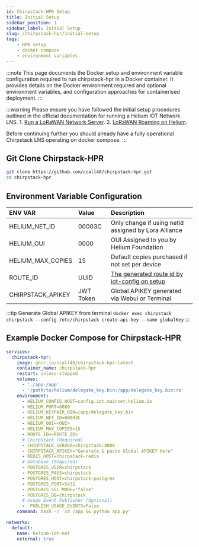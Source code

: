 ```yaml
---
id: Chirpstack-HPR Setup
title: Initial Setup
sidebar_position: 1
sidebar_label: Initial Setup
slug: /chirpstack-hpr/initial-setup
tags:
    - HPR setup
    - docker compose
    - environment variables
---
```


:::note
This page documents the Docker setup and environment variable configuration required to run chirpstack-hpr in a Docker container. It provides details on the Docker environment required and optional environment variables, and configuration approaches for containerised deployment.
:::

:::warning
Please ensure you have followed the initial setup procedures outlined in the official documentation for running a Helium IOT Network LNS.
    1. [Run a LoRaWAN Network Server](https://docs.helium.com/iot/run-an-lns).
    2. [LoRaWAN Roaming on Helium](https://docs.helium.com/iot/lorawan-roaming).

Before continuing further you should already have a fully operational Chirpstack LNS operating on docker compose.
:::

## Git Clone Chirpstack-HPR

```bash title="docker-compose.yml"
git clone https://github.com/ccall48/chirpstack-hpr.git
cd chirpstack-hpr
```

## Environment Variable Configuration

| ENV VAR | Value | Description |
| :-- | :-- | :-- |
| HELIUM_NET_ID | 00003C | Only change if using netid assigned by Lora Alliance |
| HELIUM_OUI | 0000 | OUI Assigned to you by Helium Foundation |
| HELIUM_MAX_COPIES | 15 | Default copies purchased if not set per device |
| ROUTE_ID | UUID | [The generated route id by iot-config on setup](https://docs.helium.com/iot/run-an-lns/configure-routing-rules/#generate-route-in-helium-config-service) |
| CHIRPSTACK_APIKEY | JWT Token | Global APIKEY generated via Webui or Terminal |

:::tip Generate Global APIKEY from terminal
`docker exec chirpstack chirpstack --config /etc/chirpstack create-api-key --name globalKey`
:::

## Example Docker Compose for Chirpstack-HPR

```yml title="docker-compose.yml"
services:
  chirpstack-hpr:
    image: ghcr.io/ccall48/chirpstack-hpr:latest
    container_name: chirpstack-hpr
    restart: unless-stopped
    volumes:
      - './app:/app'
      - '/path/to/helium/delegate_key.bin:/app/delegate_key.bin:ro'
    environment:
      - HELIUM_CONFIG_HOST=config.iot.mainnet.helium.io
      - HELIUM_PORT=6080
      - HELIUM_KEYPAIR_BIN=/app/delegate_key.bin
      - HELIUM_NET_ID=00003C
      - HELIUM_OUI=<OUI>
      - HELIUM_MAX_COPIES=15
      - ROUTE_ID=<ROUTE_ID>
      # ChirpStack (Required)
      - CHIRPSTACK_SERVER=chirpstack:8080
      - CHIRPSTACK_APIKEY="Generate & paste Global APIKEY Here"
      - REDIS_HOST=chirpstack-redis
      # Database (Required)
      - POSTGRES_USER=chirpstack
      - POSTGRES_PASS=chirpstack
      - POSTGRES_HOST=chirpstack-postgres
      - POSTGRES_PORT=5432
      - POSTGRES_SSL_MODE="false"
      - POSTGRES_DB=chirpstack
      # Usage Event Publisher (Optional)
      -  PUBLISH_USAGE_EVENTS=False
    command: bash -c 'cd /app && python app.py'

networks:
  default:
    name: helium-iot-net
    external: true
```
